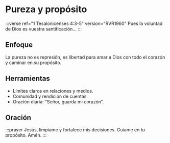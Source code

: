 # Pureza y propósito

:::verse ref="1 Tesalonicenses 4:3-5" version="RVR1960"
Pues la voluntad de Dios es vuestra santificación...
:::

## Enfoque
La pureza no es represión, es libertad para amar a Dios con todo el corazón y caminar en su propósito.

## Herramientas
- Límites claros en relaciones y medios.
- Comunidad y rendición de cuentas.
- Oración diaria: “Señor, guarda mi corazón”.

## Oración
:::prayer
Jesús, límpiame y fortalece mis decisiones. Guíame en tu propósito. Amén.
:::
